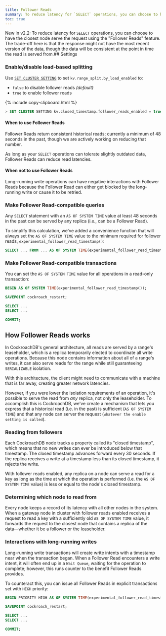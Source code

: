 ```yaml
---
title: Follower Reads
summary: To reduce latency for `SELECT` operations, you can choose to have the closest node serve the request using the "Follower Reads" feature.
toc: true
---
```


<span class="version-tag">New in v2.2:</span> To reduce latency for `SELECT` operations, you can choose to have the closest node serve the request using the "Follower Reads" feature. The trade-off here is that the response might not have the most recent version of the data, though the data will be consistent at the point in time the read is served from.## Settings

### Enable/disable load-based splitting

Use [`SET CLUSTER SETTING`](set-cluster-setting.html) to set `kv.range_split.by_load_enabled` to:

- `false` to disable follower reads _(default)_
- `true` to enable follower reads 

{% include copy-clipboard.html %}
~~~ sql
> SET CLUSTER SETTING kv.closed_timestamp.follower_reads_enabled = true;
~~~

#### When to use Follower Reads

Follower Reads return consistent historical reads; currently a minimum of 48 seconds in the past, though we are actively working on reducing that number.

As long as your `SELECT` operations can tolerate slightly outdated data, Follower Reads can reduce read latencies.

#### When not to use Follower Reads

Long-running write operations can have negative interactions with Follower Reads because the Follower Read can either get blocked by the long-running write or cause it to be retried.

### Make Follower Read-compatible queries

Any `SELECT` statement with an `AS OF SYSTEM TIME` value at least 48 seconds in the past can be served by any replica (i.e., can be a Follower Read).

To simplify this calculation, we've added a convenience function that will always set the `AS OF SYSTEM TIME` value to the minimum required for follower reads, `experimental_follower_read_timestamp()`:

``` sql
SELECT ... FROM ... AS OF SYSTEM TIME(experimental_follower_read_timestamp())
```

### Make Follower Read-compatible transactions

You can set the `AS OF SYSTEM TIME` value for all operations in a read-only transaction:

```sql
BEGIN AS OF SYSTEM TIME(experimental_follower_read_timestamp());

SAVEPOINT cockroach_restart;

SELECT ...
SELECT ...

COMMIT;
```
## How Follower Reads works

In CockroachDB's general architecture, all reads are served by a range's leaseholder, which is a replica temporarily elected to coordinate all write operations. Because this node contains information about all of a range's writes, it can also serve reads for the range while still guaranteeing `SERIALIZABLE` isolation.

With this architecture, the client might need to communicate with a machine that is far away, creating greater network latencies.

However, if you were lower the isolation requirements of an operation, it's possible to serve the read from _any_ replica, not only the leaseholder. To accomplish this is CockroachDB, we've create a mechanism that lets you express that a historical read (i.e. in the past) is sufficient (`AS OF SYSTEM TIME`) and that any node can server the request (`whatever the enable setting is called`).

### Reading from followers

Each CockroachDB node tracks a property called its "closed timestamp", which means that no new writes can ever be introduced below that timestamp. The closed timestamp advances forward every 30 seconds. If the replica receives a write at a timestamp less than its closed timestamp, it rejects the write.

With follower reads enabled, any replica on a node can serve a read for a key as long as the time at which the operation is performed (i.e. the `AS OF SYSTEM TIME` value) is less or equal to the node's closed timestamp.

### Determining which node to read from

Every node keeps a record of its latency with all other nodes in the system. When a gateway node in cluster with follower reads enabled receives a request to read a key with a sufficiently old `AS OF SYSTEM TIME` value, it forwards the request to the closest node that contains a replica of the data––whether it be a follower or the leaseholder.

### Interactions with long-running writes

Long-running write transactions will create write intents with a timestamp near when the transaction began. When a Follower Read encounters a write intent, it will often end up in a `Wait Queue`, waiting for the operation to complete; however, this runs counter to the benefit Follower Reads provides.

To counteract this, you can issue all Follower Reads in explicit transactions set with `HIGH` priority:

```sql
BEGIN PRIORITY HIGH AS OF SYSTEM TIME(experimental_follower_read_timestamp());

SAVEPOINT cockroach_restart;

SELECT ...
SELECT ...

COMMIT;
```
